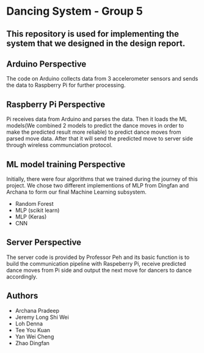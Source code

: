 # Dancing System - Group 5

## This repository is used for implementing the system that we designed in the design report. 

## Arduino Perspective 
The code on Arduino collects data from 3 accelerometer sensors and sends the data to Raspberry Pi for further processing. 

## Raspberry Pi Perspective 
Pi receives data from Arduino and parses the data. Then it loads the ML models(We combined 2 models to predict the dance moves in order to make the predicted result more reliable) to predict dance moves from parsed move data. After that it will send the predicted move to server side through wireless communciation protocol.

## ML model training Perspective
Initially, there were four algorithms that we trained during the journey of this project. We chose two different implementions of MLP from Dingfan and Archana to form our final Machine Learning subsystem. 

- Random Forest 
- MLP (scikit learn)
- MLP (Keras)
- CNN

## Server Perspective 
The server code is provided by Professor Peh and its basic function is to build the communication pipeline with Raspeberry Pi, receive predicted dance moves from Pi side and output the next move for dancers to dance accordingly. 

## Authors 
* Archana Pradeep 
* Jeremy Long Shi Wei
* Loh Denna
* Tee You Kuan 
* Yan Wei Cheng
* Zhao Dingfan
